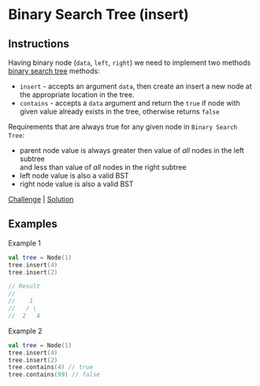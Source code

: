 # Binary Search Tree (insert)

## Instructions

Having binary node (`data`, `left`, `right`) we need to implement two methods
[binary search tree](https://en.wikipedia.org/wiki/Binary_search_tree) methods:
- `insert` - accepts an argument `data`, then create an insert a new node at the
appropriate location in the tree.
- `contains` - accepts a `data` argument and return the `true` if node with given value already exists in the tree, otherwise returns `false`

Requirements that are always true for any given node in `Binary Search Tree`:
- parent node value is always 
  greater then value of *all* nodes in the left subtree  
  and less than value of *all* nodes in the right subtree
- left node value is also a valid  BST
- right node value is also a valid BST

[Challenge](Challenge.kt) | [Solution](Solution.kt)

## Examples

Example 1

```kotlin
val tree = Node(1)
tree.insert(4)
tree.insert(2)

// Result
//
//    1
//   / \
//  2   4
```

Example 2

```kotlin
val tree = Node(1)
tree.insert(4)
tree.insert(2)
tree.contains(4) // true
tree.contains(99) // false
```

